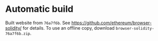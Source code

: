 # Automatic build
Built website from `76a7f6b`. See https://github.com/ethereum/browser-solidity/ for details.
To use an offline copy, download `browser-solidity-76a7f6b.zip`.
